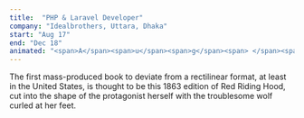 ```yaml
---
title:  "PHP & Laravel Developer"
company: "Idealbrothers, Uttara, Dhaka"
start: "Aug 17"
end: "Dec 18"
animated: "<span>A</span><span>u</span><span>g</span><span> </span><span>1</span><span>7</span><span> </span><span>T</span><span>o</span><span> </span><span>D</span><span>e</span><span>c</span><span> </span><span>1</span><span>8</span>"
---
```

The first mass-produced book to deviate from a rectilinear format, at least in the United States, is thought to be this 1863 edition of Red Riding Hood, cut into the shape of the protagonist herself with the troublesome wolf curled at her feet.